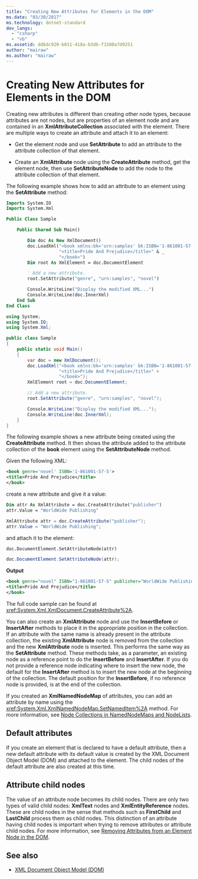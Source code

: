 ```yaml
---
title: "Creating New Attributes for Elements in the DOM"
ms.date: "03/30/2017"
ms.technology: dotnet-standard
dev_langs: 
  - "csharp"
  - "vb"
ms.assetid: dd6dc920-b011-418a-b3db-f1580a7d9251
author: "mairaw"
ms.author: "mairaw"
---
```

# Creating New Attributes for Elements in the DOM

Creating new attributes is different than creating other node types, because attributes are not nodes, but are properties of an element node and are contained in an **XmlAttributeCollection** associated with the element. There are multiple ways to create an attribute and attach it to an element:

- Get the element node and use **SetAttribute** to add an attribute to the attribute collection of that element.

- Create an **XmlAttribute** node using the **CreateAttribute** method, get the element node, then use **SetAttributeNode** to add the node to the attribute collection of that element.

The following example shows how to add an attribute to an element using the **SetAttribute** method:

```vb
Imports System.IO
Imports System.Xml

Public Class Sample

    Public Shared Sub Main()

        Dim doc As New XmlDocument()
        doc.LoadXml("<book xmlns:bk='urn:samples' bk:ISBN='1-861001-57-5'>" & _
                    "<title>Pride And Prejudice</title>" & _
                    "</book>")
        Dim root As XmlElement = doc.DocumentElement

        ' Add a new attribute.
        root.SetAttribute("genre", "urn:samples", "novel")

        Console.WriteLine("Display the modified XML...")
        Console.WriteLine(doc.InnerXml)
    End Sub
End Class
```  
  
```csharp
using System;
using System.IO;
using System.Xml;

public class Sample
{
    public static void Main()
    {
        var doc = new XmlDocument();
        doc.LoadXml("<book xmlns:bk='urn:samples' bk:ISBN='1-861001-57-5'>" +
                    "<title>Pride And Prejudice</title>" +
                    "</book>");
        XmlElement root = doc.DocumentElement;

        // Add a new attribute.
        root.SetAttribute("genre", "urn:samples", "novel");

        Console.WriteLine("Display the modified XML...");
        Console.WriteLine(doc.InnerXml);
    }
}
```

The following example shows a new attribute being created using the **CreateAttribute** method. It then shows the attribute added to the attribute collection of the **book** element using the **SetAttributeNode** method.

Given the following XML:
  
```xml
<book genre='novel' ISBN='1-861001-57-5'>
<title>Pride And Prejudice</title>
</book>
```

create a new attribute and give it a value:

```vb
Dim attr As XmlAttribute = doc.CreateAttribute("publisher")
attr.Value = "WorldWide Publishing"
```

```csharp
XmlAttribute attr = doc.CreateAttribute("publisher");
attr.Value = "WorldWide Publishing";
```

and attach it to the element:

```vb
doc.DocumentElement.SetAttributeNode(attr)
```

```csharp
doc.DocumentElement.SetAttributeNode(attr);
```

**Output**

```xml
<book genre="novel" ISBN="1-861001-57-5" publisher="WorldWide Publishing">
<title>Pride And Prejudice</title>
</book>
```

The full code sample can be found at <xref:System.Xml.XmlDocument.CreateAttribute%2A>.

You can also create an **XmlAttribute** node and use the **InsertBefore** or **InsertAfter** methods to place it in the appropriate position in the collection. If an attribute with the same name is already present in the attribute collection, the existing **XmlAttribute** node is removed from the collection and the new **XmlAttribute** node is inserted. This performs the same way as the **SetAttribute** method. These methods take, as a parameter, an existing node as a reference point to do the **InsertBefore** and **InsertAfter**. If you do not provide a reference node indicating where to insert the new node, the default for the **InsertAfter** method is to insert the new node at the beginning of the collection. The default position for the **InsertBefore**, if no reference node is provided, is at the end of the collection.

If you created an **XmlNamedNodeMap** of attributes, you can add an attribute by name using the <xref:System.Xml.XmlNamedNodeMap.SetNamedItem%2A> method. For more information, see [Node Collections in NamedNodeMaps and NodeLists](node-collections-in-namednodemaps-and-nodelists.md).

## Default attributes

If you create an element that is declared to have a default attribute, then a new default attribute with its default value is created by the XML Document Object Model (DOM) and attached to the element. The child nodes of the default attribute are also created at this time.

## Attribute child nodes

The value of an attribute node becomes its child nodes. There are only two types of valid child nodes: **XmlText** nodes and **XmlEntityReference** nodes. These are child nodes in the sense that methods such as **FirstChild** and **LastChild** process them as child nodes. This distinction of an attribute having child nodes is important when trying to remove attributes or attribute child nodes. For more information, see [Removing Attributes from an Element Node in the DOM](removing-attributes-from-an-element-node-in-the-dom.md).

## See also

- [XML Document Object Model (DOM)](xml-document-object-model-dom.md)
